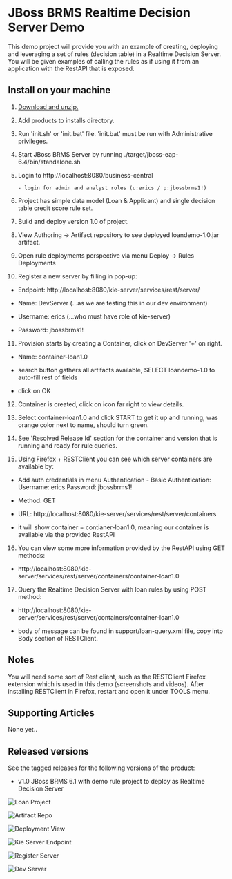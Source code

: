 JBoss BRMS Realtime Decision Server Demo 
========================================
This demo project will provide you with an example of creating, deploying and leveraging a set of rules
(decision table) in a Realtime Decision Server. You will be given examples of calling the rules as if
using it from an application with the RestAPI that is exposed.


Install on your machine
-----------------------
1. [Download and unzip.](https://github.com/jbossdemocentral/brms-coolstore-demo/archive/master.zip)

2. Add products to installs directory.

3. Run 'init.sh' or 'init.bat' file. 'init.bat' must be run with Administrative privileges.

4. Start JBoss BRMS Server by running ./target/jboss-eap-6.4/bin/standalone.sh

5. Login to http://localhost:8080/business-central

    ```
    - login for admin and analyst roles (u:erics / p:jbossbrms1!)
    ```
6. Project has simple data model (Loan & Applicant) and single decision table credit score rule set.

7. Build and deploy version 1.0 of project.

8. View Authoring -> Artifact repository to see deployed loandemo-1.0.jar artifact.

9. Open rule deployments perspective via menu Deploy -> Rules Deployments

10. Register a new server by filling in pop-up:

  - Endpoint: http://localhost:8080/kie-server/services/rest/server/
  
  - Name: DevServer (...as we are testing this in our dev environment)

  - Username: erics (...who must have role of kie-server)

  - Password: jbossbrms1!

11. Provision starts by creating a Container, click on DevServer '+' on right.

  - Name: container-loan1.0

  - search button gathers all artifacts available, SELECT loandemo-1.0 to auto-fill rest of fields

  - click on OK

12. Container is created, click on icon far right to view details.

13. Select container-loan1.0 and click START to get it up and running, was orange color next to name, should turn green.

14. See 'Resolved Release Id' section for the container and version that is running and ready for rule queries.

15. Using Firefox + RESTClient you can see which server containers are available by:

   - Add auth credentials in menu Authentication - Basic Authentication:  Username: erics    Password: jbossbrms1!

   - Method: GET

   - URL: http://localhost:8080/kie-server/services/rest/server/containers

   - it will show container = contianer-loan1.0, meaning our container is available via the provided RestAPI 

16. You can view some more information provided by the RestAPI using GET methods:

   - http://localhost:8080/kie-server/services/rest/server/containers/container-loan1.0

17. Query the Realtime Decision Server with loan rules by using POST method:

   - http://localhost:8080/kie-server/services/rest/server/containers/container-loan1.0

   - body of message can be found in support/loan-query.xml file, copy into Body section of RESTClient.


Notes
-----
You will need some sort of Rest client, such as the RESTClient Firefox extension which is used in this demo (screenshots and
videos). After installing RESTClient in Firefox, restart and open it under TOOLS menu.


Supporting Articles
-------------------
None yet..


Released versions
-----------------
See the tagged releases for the following versions of the product:

- v1.0 JBoss BRMS 6.1 with demo rule project to deploy as Realtime Decision Server

![Loan Project](https://raw.githubusercontent.com/eschabell/brms-realtime-decision-server-demo/master/docs/demo-images/loan-prj-overview.png)

![Artifact Repo](https://raw.githubusercontent.com/eschabell/brms-realtime-decision-server-demo/master/docs/demo-images/artifact-repo-loandemo.png)

![Deployment View](https://raw.githubusercontent.com/eschabell/brms-realtime-decision-server-demo/master/docs/demo-images/clean-rules-deployment-view.png)

![Kie Server Endpoint](https://raw.githubusercontent.com/eschabell/brms-realtime-decision-server-demo/master/docs/demo-images/kie-server-endpoint.png)

![Register Server](https://raw.githubusercontent.com/eschabell/brms-realtime-decision-server-demo/master/docs/demo-images/register-dev-server.png)

![Dev Server](https://raw.githubusercontent.com/eschabell/brms-realtime-decision-server-demo/master/docs/demo-images/dev-server.png)


